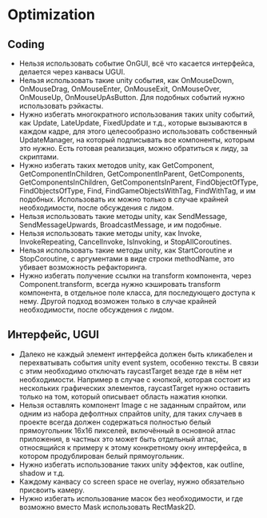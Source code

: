# Optimization #

## Coding ##
*	Нельзя использовать событие OnGUI, всё что касается интерфейса, делается через канвасы UGUI.
*	Нельзя использовать такие unity события, как OnMouseDown, OnMouseDrag, OnMouseEnter, OnMouseExit, OnMouseOver, OnMouseUp, OnMouseUpAsButton.
Для подобных событий нужно использовать рэйкасты.
*	Нужно избегать многократного использования таких unity событий, как Update, LateUpdate, FixedUpdate и т.д., которые вызываются в каждом кадре, для этого целесообразно использовать собственный UpdateManager, на который подписывать все компоненты, которым это нужно.
Есть готовая реализация, можно обратиться к лиду, за скриптами.
*	Нужно избегать таких методов unity, как GetComponent, GetComponentInChildren, GetComponentInParent, GetComponents, GetComponentsInChildren, GetComponentsInParent, FindObjectOfType, FindObjectsOfType, Find, FindGameObjectsWithTag, FindWithTag, и им подобных.
Использовать их можно только в случае крайней необходимости, после обсуждения с лидом.
*	Нельзя использовать такие методы unity, как SendMessage, SendMessageUpwards, BroadcastMessage, и им подобные.
*	Нельзя использовать такие методы unity, как Invoke, InvokeRepeating, CancelInvoke, IsInvoking, и StopAllCoroutines.
*	Нельзя использовать такие методы unity, как StartCoroutine и StopCoroutine, с аргументами в виде строки methodName, это убивает возможность рефакторинга.
*	Нужно избегать получение ссылки на transform компонента, через Component.transform, всегда нужно кэшировать transform компонента, в отдельное поле класса, для последующего доступа к нему.
Другой подход возможен только в случае крайней необходимости, после обсуждения с лидом.

## Интерфейс, UGUI ##
*	Далеко не каждый элемент интерфейса должен быть кликабелен и перехватывать события unity event system, особенно тексты.
В связи с этим необходимо отключать raycastTarget везде где в нём нет необходимости. Например в случае с кнопкой, которая состоит из нескольких графических элементов, raycastTarget нужно оставить только на том, который описывает область нажатия кнопки.
*	Нельзя оставлять компонент Image с не заданным спрайтом, или одним из набора дефолтных спрайтов unity, для таких случаев в проекте всегда должен содержаться полностью белый прямоугольник 16х16 пикселей, включённый в основной атлас приложения, в частных это может быть отдельный атлас, относящийся к примеру к этому конкретному окну интерфейса, в котором продублирован белый прямоугольник.
*	Нужно избегать использование таких unity эффектов, как outline, shadow и т.д.
*	Каждому канвасу со screen space не overlay, нужно обязательно присвоить камеру.
*	Нужно избегать использование масок без необходимости, и где возможно вместо Mask использовать RectMask2D.
